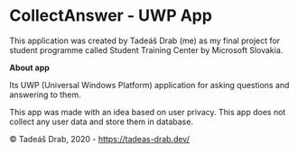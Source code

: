# CollectAnswer - UWP App

This application was created by Tadeáš Drab (me) as my final project for student programme called Student Training Center by Microsoft Slovakia.

**About app**

Its UWP (Universal Windows Platform) application for asking questions and answering to them.

This app was made with an idea based on user privacy. This app does not collect any user data and store them in database.

© Tadeáš Drab, 2020 - https://tadeas-drab.dev/

